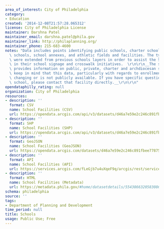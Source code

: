 ```yaml
---
area_of_interest: City of Philadelphia
category:
- Education
created: '2014-12-08T21:57:28.065312'
license: City of Philadelphia License
maintainer: Darshna Patel
maintainer_email: darshna.patel@phila.gov
maintainer_link: http://philaplanning.org/
maintainer_phone: 215-683-4600
notes: "Data includes points identifying public schools, charter schools, many private\
  \ schools, school annexes, and athletic fields and facilities. The types of data\
  \ were extended from previous schools layers in order to assist the Streets Department\
  \ in their school signage and crosswalk initiatives.  \r\n\r\n__The schools layer\
  \ provides information on public, private, charter and archdiocesan schools. Please\
  \ keep in mind that this data, particularly with regards to enrollment, is constantly\
  \ changing or is not publicly available. If you have specific questions about a\
  \ school, please contact that facility directly.__\r\n\r\n"
opendataphilly_rating: null
organization: City of Philadelphia
resources:
- description: ''
  format: CSV
  name: School Facilities (CSV)
  url: https://opendata.arcgis.com/api/v3/datasets/d46a7e59e2c246c891fbee778759717e_0/downloads/data?format=csv&spatialRefId=4326
- description: ''
  format: SHP
  name: School Facilities (SHP)
  url: https://opendata.arcgis.com/api/v3/datasets/d46a7e59e2c246c891fbee778759717e_0/downloads/data?format=shp&spatialRefId=4326
- description: ''
  format: GeoJSON
  name: School Facilities (GeoJSON)
  url: https://opendata.arcgis.com/datasets/d46a7e59e2c246c891fbee778759717e_0.geojson
- description: ''
  format: API
  name: School Facilities (API)
  url: https://services.arcgis.com/fLeGjb7u4uXqeF9q/arcgis/rest/services/Schools/FeatureServer/0/query?outFields=*&where=1%3D1
- description: ''
  format: HTML
  name: School Facilities (Metadata)
  url: https://metadata.phila.gov/#home/datasetdetails/5543866320583086178c4ef1/
schema: philadelphia
source: ''
tags:
- Department of Planning and Development
time_period: null
title: Schools
usage: Public Use; Free
---
```

